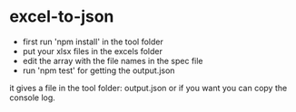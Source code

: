 # excel-to-json

- first run 'npm install' in the tool folder
- put your xlsx files in the excels folder
- edit the array with the file names in the spec file
- run 'npm test' for getting the output.json

it gives a file in the tool folder: output.json
or if you want you can copy the console log.


